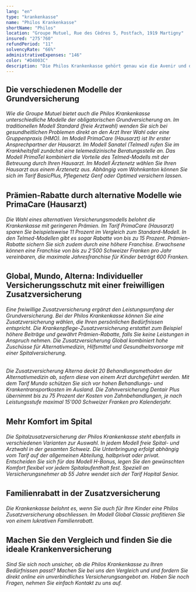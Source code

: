 ```yaml
---
lang: "en"
type: "krankenkasse"
name: "Philos Krankenkasse"
shortName: "Philos"
location: "Groupe Mutuel, Rue des Cèdres 5, Postfach, 1919 Martigny"
insured: "275'760"
refundPeriod: "11"
solvencyRate: "66%"
administrativeExpenses: "146"
color: "#D4003C"
description: "Die Philos Krankenkasse gehört genau wie die Avenir und die Easy Sana zur Versicherungsgruppe Groupe Mutuel. Mit rund 260'000 Versicherungsnehmern ist die Philos nach der Mutuel selbst die zweitgrösste Krankenversicherung der Gruppe. Der Unternehmenssitz befindet sich in Martigny. Unser Vergleich gibt Ihnen den Überblick über Prämien und Leistungen."
---
```


## Die verschiedenen Modelle der Grundversicherung

###### Wie die Groupe Mutuel bietet auch die Philos Krankenkasse unterschiedliche Modelle der obligatorischen Grundversicherung an. Im traditionellen Modell Standard (freie Arztwahl) wenden Sie sich bei gesundheitlichen Problemen direkt an den Arzt Ihrer Wahl oder eine Gruppenpraxis (HMO). Im Modell PrimaCare (Hausarzt) ist Ihr erster Ansprechpartner der Hausarzt. Im Modell Sanatel (Telmed) rufen Sie im Krankheitsfall zunächst eine telemedizinische Beratungsstelle an. Das Modell PrimaTel kombiniert die Vorteile des Telmed-Modells mit der Betreuung durch Ihren Hausarzt. Im Modell Ärztenetz wählen Sie Ihren Hausarzt aus einem Ärztenetz aus. Abhängig vom Wohnkanton können Sie sich im Tarif BasicPlus, Pflegenetz Genf oder Optimed versichern lassen.

## Prämien-Rabatte durch alternative Modelle wie PrimaCare (Hausarzt)

###### Die Wahl eines alternativen Versicherungsmodells belohnt die Krankenkasse mit geringeren Prämien. Im Tarif PrimaCare (Hausarzt) sparen Sie beispielsweise 11 Prozent im Vergleich zum Standard-Modell. In den Telmed-Modellen gibt es sogar Rabatte von bis zu 15 Prozent. Prämien-Rabatte sichern Sie sich zudem durch eine höhere Franchise. Erwachsene können eine Franchise von bis zu 2'500 Schweizer Franken pro Jahr vereinbaren, die maximale Jahresfranchise für Kinder beträgt 600 Franken.

## Global, Mundo, Alterna: Individueller Versicherungsschutz mit einer freiwilligen Zusatzversicherung

###### Eine freiwillige Zusatzversicherung ergänzt den Leistungsumfang der Grundversicherung. Bei der Philos Krankenkasse können Sie eine Zusatzversicherung wählen, die Ihren persönlichen Bedürfnissen entspricht. Die Krankenpflege-Zusatzversicherung erstattet zum Beispiel höhere Beiträge und gewährt Prämien-Rabatte, falls Sie keine Leistungen in Anspruch nehmen. Die Zusatzversicherung Global kombiniert hohe Zuschüsse für Alternativmedizin, Hilfsmittel und Gesundheitsvorsorge mit einer Spitalversicherung.

###### Die Zusatzversicherung Alterna deckt 20 Behandlungsmethoden der Alternativmedizin ab, sofern diese von einem Arzt durchgeführt werden. Mit dem Tarif Mundo schützen Sie sich vor hohen Behandlungs- und Krankentransportkosten im Ausland. Die Zahnversicherung Dentair Plus übernimmt bis zu 75 Prozent der Kosten von Zahnbehandlungen, je nach Leistungsstufe maximal 15'000 Schweizer Franken pro Kalenderjahr.

## Mehr Komfort im Spital

###### Die Spitalzusatzversicherung der Philos Krankenkasse steht ebenfalls in verschiedenen Varianten zur Auswahl. In jedem Modell freie Spital- und Arztwahl in der gesamten Schweiz. Die Unterbringung erfolgt abhängig vom Tarif auf der allgemeinen Abteilung, halbprivat oder privat. Entscheiden Sie sich für das Modell H-Bonus, legen Sie den gewünschten Komfort flexibel vor jedem Spitalaufenthalt fest. Speziell an Versicherungsnehmer ab 55 Jahre wendet sich der Tarif Hopital Senior.

## Familienrabatt in der Zusatzversicherung

###### Die Krankenkasse belohnt es, wenn Sie auch für Ihre Kinder eine Philos Zusatzversicherung abschliessen. Im Modell Global Classic profitieren Sie von einem lukrativen Familienrabatt.

## Machen Sie den Vergleich und finden Sie die ideale Krankenversicherung

###### Sind Sie sich noch unsicher, ob die Philos Krankenkasse zu Ihren Bedürfnissen passt? Machen Sie bei uns den Vergleich und und fordern Sie direkt online ein unverbindliches Versicherungsangebot an. Haben Sie noch Fragen, nehmen Sie einfach Kontakt zu uns auf.
